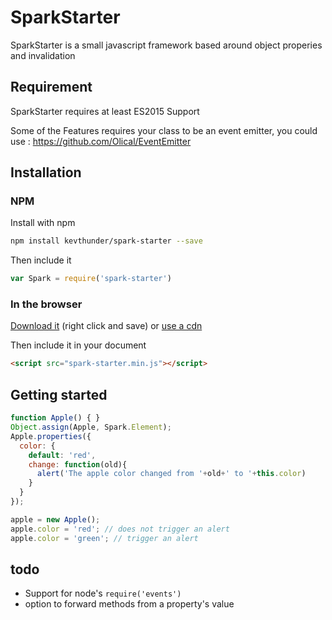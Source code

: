 # SparkStarter

SparkStarter is a small javascript framework based around object properies and invalidation

## Requirement

SparkStarter requires at least ES2015 Support

Some of the Features requires your class to be an event emitter, you could use : https://github.com/Olical/EventEmitter

## Installation

### NPM

Install with npm
```sh
npm install kevthunder/spark-starter --save
```

Then include it
```javascript
var Spark = require('spark-starter')
```

### In the browser

[Download it](https://raw.githubusercontent.com/kevthunder/spark-starter/master/dist/spark-starter.min.js) (right click and save) or [use a cdn](https://rawgit.com/?url=https%3A%2F%2Fgithub.com%2Fkevthunder%2Fspark-starter%2Fblob%2Fmaster%2Fdist%2Fspark-starter.min.js)

Then include it in your document
```html
<script src="spark-starter.min.js"></script>
```

## Getting started

```javascript
function Apple() { }
Object.assign(Apple, Spark.Element);
Apple.properties({
  color: {
    default: 'red',
    change: function(old){
      alert('The apple color changed from '+old+' to '+this.color)
    }
  }
});

apple = new Apple();
apple.color = 'red'; // does not trigger an alert
apple.color = 'green'; // trigger an alert
```

## todo
  - Support for node's `require('events')`
  - option to forward methods from a property's value
